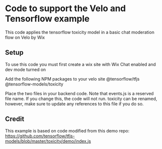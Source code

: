 # Code to support the Velo and Tensorflow example

This code applies the tensorflow toxicity model in a basic chat moderation flow on Velo by Wix

## Setup
To use this code you must first create a wix site with Wix Chat enabled and dev mode turned on

Add the following NPM packages to your velo site @tensorflow/tfjs @tensorflow-models/toxicity

Place the two files in your backend code.  Note that events.js is a reserved file name.  If you change this, the code will not run. toxicity can be renamed, however, make sure to update any references to this file if you do so.

## Credit
This example is based on code modified from this demo repo: https://github.com/tensorflow/tfjs-models/blob/master/toxicity/demo/index.js
